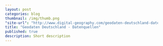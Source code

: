 ```yaml
---
layout: post
categories: blog
thumbnail: /img/thumb.png
"site-url": "http://www.digital-geography.com/geodaten-deutschland-datenquellen-im-ueberblick/#.VhlKiBPtlHw"
title: "Geodaten Deutschland - Datenquellen"
published: true
description: Short description
---
```


